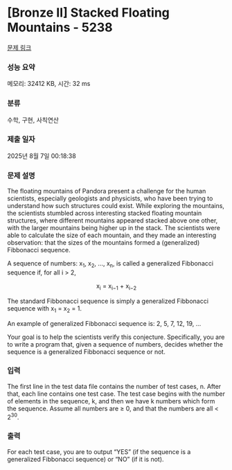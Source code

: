 # [Bronze II] Stacked Floating Mountains - 5238 

[문제 링크](https://www.acmicpc.net/problem/5238) 

### 성능 요약

메모리: 32412 KB, 시간: 32 ms

### 분류

수학, 구현, 사칙연산

### 제출 일자

2025년 8월 7일 00:18:38

### 문제 설명

<p>The floating mountains of Pandora present a challenge for the human scientists, especially geologists and physicists, who have been trying to understand how such structures could exist. While exploring the mountains, the scientists stumbled across interesting stacked floating mountain structures, where different mountains appeared stacked above one other, with the larger mountains being higher up in the stack. The scientists were able to calculate the size of each mountain, and they made an interesting observation: that the sizes of the mountains formed a (generalized) Fibbonacci sequence.</p>

<p>A sequence of numbers: x<sub>1</sub>, x<sub>2</sub>, ..., x<sub>n</sub>, is called a generalized Fibbonacci sequence if, for all i > 2,</p>

<p style="text-align: center;">x<sub>i</sub> = x<sub>i−1</sub> + x<sub>i−2</sub></p>

<p>The standard Fibbonacci sequence is simply a generalized Fibbonacci sequence with x<sub>1</sub> = x<sub>2</sub> = 1.</p>

<p>An example of generalized Fibbonacci sequence is: 2, 5, 7, 12, 19, ...</p>

<p>Your goal is to help the scientists verify this conjecture. Specifically, you are to write a program that, given a sequence of numbers, decides whether the sequence is a generalized Fibbonacci sequence or not.</p>

### 입력 

 <p>The first line in the test data file contains the number of test cases, n. After that, each line contains one test case. The test case begins with the number of elements in the sequence, k, and then we have k numbers which form the sequence. Assume all numbers are ≥ 0, and that the numbers are all < 2<sup>30</sup>.</p>

### 출력 

 <p>For each test case, you are to output “YES” (if the sequence is a generalized Fibbonacci sequence) or “NO” (if it is not).</p>

